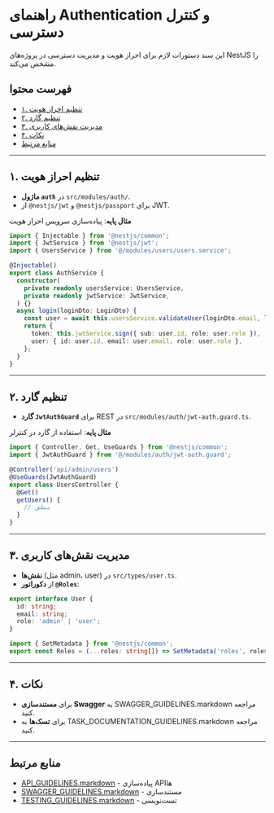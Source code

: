 # راهنمای Authentication و کنترل دسترسی

این سند دستورات لازم برای احراز هویت و مدیریت دسترسی در پروژه‌های NestJS را مشخص می‌کند.

## فهرست محتوا
- [۱. تنظیم احراز هویت](#۱-تنظیم-احراز-هویت)
- [۲. تنظیم گارد](#۲-تنظیم-گارد)
- [۳. مدیریت نقش‌های کاربری](#۳-مدیریت-نقش‌های-کاربری)
- [۴. نکات](#۴-نکات)
- [منابع مرتبط](#منابع-مرتبط)

---

## ۱. تنظیم احراز هویت
- **ماژول `auth`** در `src/modules/auth/`.
- از `@nestjs/jwt` و `@nestjs/passport` برای JWT.

**مثال پایه**: پیاده‌سازی سرویس احراز هویت
```typescript
import { Injectable } from '@nestjs/common';
import { JwtService } from '@nestjs/jwt';
import { UsersService } from '@/modules/users/users.service';

@Injectable()
export class AuthService {
  constructor(
    private readonly usersService: UsersService,
    private readonly jwtService: JwtService,
  ) {}
  async login(loginDto: LoginDto) {
    const user = await this.usersService.validateUser(loginDto.email, loginDto.password);
    return {
      token: this.jwtService.sign({ sub: user.id, role: user.role }),
      user: { id: user.id, email: user.email, role: user.role },
    };
  }
}
```

---

## ۲. تنظیم گارد
- **گارد `JwtAuthGuard`** برای REST در `src/modules/auth/jwt-auth.guard.ts`.

**مثال پایه**: استفاده از گارد در کنترلر
```typescript
import { Controller, Get, UseGuards } from '@nestjs/common';
import { JwtAuthGuard } from '@/modules/auth/jwt-auth.guard';

@Controller('api/admin/users')
@UseGuards(JwtAuthGuard)
export class UsersController {
  @Get()
  getUsers() {
    // منطق
  }
}
```

---

## ۳. مدیریت نقش‌های کاربری
- **نقش‌ها** (مثل admin، user) در `src/types/user.ts`.
- از **دکوراتور `@Roles`**:
```typescript
export interface User {
  id: string;
  email: string;
  role: 'admin' | 'user';
}

import { SetMetadata } from '@nestjs/common';
export const Roles = (...roles: string[]) => SetMetadata('roles', roles);
```

---

## ۴. نکات
- برای **مستندسازی Swagger** به SWAGGER_GUIDELINES.markdown مراجعه کنید.
- برای **تسک‌ها** به TASK_DOCUMENTATION_GUIDELINES.markdown مراجعه کنید.

---

## منابع مرتبط
- [API_GUIDELINES.markdown](./API_GUIDELINES.markdown) - پیاده‌سازی APIها
- [SWAGGER_GUIDELINES.markdown](./SWAGGER_GUIDELINES.markdown) - مستندسازی
- [TESTING_GUIDELINES.markdown](./TESTING_GUIDELINES.markdown) - تست‌نویسی